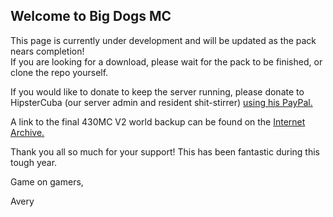## Welcome to Big Dogs MC

This page is currently under development and will be updated as the pack nears completion!  
If you are looking for a download, please wait for the pack to be finished, or clone the repo yourself.

If you would like to donate to keep the server running, please donate to HipsterCuba (our server admin and resident shit-stirrer) [using his PayPal.](https://paypal.me/Jkirkland2015)

A link to the final 430MC V2 world backup can be found on the [Internet Archive.](https://archive.org/details/430mcv2backup)

Thank you all so much for your support! This has been fantastic during this tough year.

Game on gamers,

 Avery
